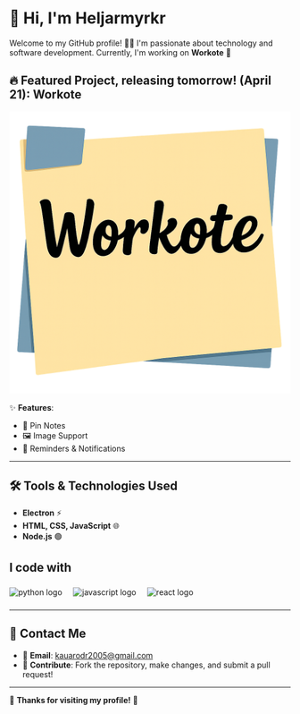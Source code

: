 # 👋 Hi, I'm Heljarmyrkr

Welcome to my GitHub profile! 👨‍💻 I'm passionate about technology and software development. Currently, I'm working on **Workote** 🚀

## 🔥 Featured Project, releasing tomorrow! (April 21): **Workote**

<p align="center">
  <img src="logo.png" alt="Imagem">
</p>

✨ **Features**:
- 📌 Pin Notes
- 🖼️ Image Support
- 🔔 Reminders & Notifications

---

## 🛠️ Tools & Technologies Used

- **Electron** ⚡
- **HTML, CSS, JavaScript** 🌐 
- **Node.js** 🟢 

<h2 align="left">I code with</h2>

###

<div align="left">
  <img src="https://cdn.jsdelivr.net/gh/devicons/devicon/icons/python/python-original.svg" height="45" alt="python logo"  />
  <img width="12" />
  <img src="https://cdn.jsdelivr.net/gh/devicons/devicon/icons/javascript/javascript-original.svg" height="40" alt="javascript logo"  />
  <img width="12" />
  <img src="https://cdn.jsdelivr.net/gh/devicons/devicon/icons/react/react-original.svg" height="40" alt="react logo"  />
  <img width="12" />
</div>

###

---

## 📧 Contact Me
- 📧 **Email**: [kauarodr2005@gmail.com](mailto:kauarodr2005@gmail.com)
- 🤝 **Contribute**: Fork the repository, make changes, and submit a pull request!

---

🌟 **Thanks for visiting my profile!** 🌟
